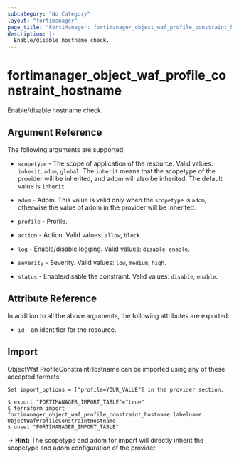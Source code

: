 ```yaml
---
subcategory: "No Category"
layout: "fortimanager"
page_title: "FortiManager: fortimanager_object_waf_profile_constraint_hostname"
description: |-
  Enable/disable hostname check.
---
```


# fortimanager_object_waf_profile_constraint_hostname
Enable/disable hostname check.

## Argument Reference


The following arguments are supported:

* `scopetype` - The scope of application of the resource. Valid values: `inherit`, `adom`, `global`. The `inherit` means that the scopetype of the provider will be inherited, and adom will also be inherited. The default value is `inherit`.
* `adom` - Adom. This value is valid only when the `scopetype` is `adom`, otherwise the value of adom in the provider will be inherited.
* `profile` - Profile.

* `action` - Action. Valid values: `allow`, `block`.

* `log` - Enable/disable logging. Valid values: `disable`, `enable`.

* `severity` - Severity. Valid values: `low`, `medium`, `high`.

* `status` - Enable/disable the constraint. Valid values: `disable`, `enable`.



## Attribute Reference

In addition to all the above arguments, the following attributes are exported:
* `id` - an identifier for the resource.

## Import

ObjectWaf ProfileConstraintHostname can be imported using any of these accepted formats:
```
Set import_options = ["profile=YOUR_VALUE"] in the provider section.

$ export "FORTIMANAGER_IMPORT_TABLE"="true"
$ terraform import fortimanager_object_waf_profile_constraint_hostname.labelname ObjectWafProfileConstraintHostname
$ unset "FORTIMANAGER_IMPORT_TABLE"
```
-> **Hint:** The scopetype and adom for import will directly inherit the scopetype and adom configuration of the provider.
